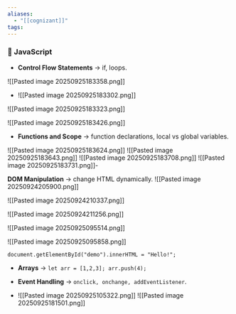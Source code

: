 ```yaml
---
aliases:
  - "[[cognizant]]"
tags:
---
```

### 🔹 JavaScript

- **Control Flow Statements** → if, loops.


![[Pasted image 20250925183358.png]]
- ![[Pasted image 20250925183302.png]]

![[Pasted image 20250925183323.png]]

![[Pasted image 20250925183426.png]]

- **Functions and Scope** → function declarations, local vs global variables.

![[Pasted image 20250925183624.png]]
![[Pasted image 20250925183643.png]]
    ![[Pasted image 20250925183708.png]]
![[Pasted image 20250925183731.png]]-




**DOM Manipulation** → change HTML dynamically.
![[Pasted image 20250924205900.png]]
    

![[Pasted image 20250924210337.png]]


![[Pasted image 20250924211256.png]]



![[Pasted image 20250925095514.png]]

![[Pasted image 20250925095858.png]]




`document.getElementById("demo").innerHTML = "Hello!";`

- **Arrays** → `let arr = [1,2,3]; arr.push(4);`
    
- **Event Handling** → `onclick, onchange, addEventListener`.
- ![[Pasted image 20250925105322.png]]
![[Pasted image 20250925181501.png]]